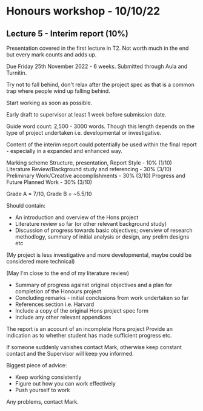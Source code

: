 # Honours workshop - 10/10/22
## Lecture 5 - Interim report (10%)

Presentation covered in the first lecture in T2.
Not worth much in the end but every mark counts and adds up.

Due Friday 25th November 2022 - 6 weeks. Submitted through Aula and Turnitin.

Try not to fall behind, don't relax after the project spec as that is a common trap where people wind up falling behind.

Start working as soon as possible.

Early draft to supervisor at least 1 week before submission date. 

Guide word count: 2,500 - 3000 words.
Though this length depends on the type of project undertaken i.e. developmental or investigative.

Content of the interim report could potentially be used within the final report - especially in a expanded and enhanced way.

Marking scheme
Structure, presentation, Report Style - 10% (1/10)
Literature Review/Background study and referencing - 30% (3/10)
Preliminary Work/Creative accomplishments - 30% (3/10)
Progress and Future Planned Work - 30% (3/10)

Grade A = 7/10, Grade B = ~5.5/10

Should contain:
+ An introduction and overview of the Hons project
+ Literature review so far (or other relevant background study)
+ Discussion of progress towards basic objectives; overview of research methodlogy, summary of initial analysis or design, any prelim designs etc

(My project is less investigative and more developmental, maybe could be considered more technical)

(May I'm close to the end of my literature review)

+ Summary of progress against original objectives and a plan for completion of the Honours project
+ Concluding remarks - initial conclusions from work undertaken so far
+ References section i.e. Harvard
+ Include a copy of the original Hons project spec form
+ Include any other relevant appendices

The report is an account of an incomplete Hons project
Provide an indication as to whether student has made sufficient progress etc.

If someone suddenly vanishes contact Mark, otherwise keep constant contact and the Supervisor will keep you informed. 

Biggest piece of advice:
+ Keep working consistently
+ Figure out how you can work effectively
+ Push yourself to work

Any problems, contact Mark.